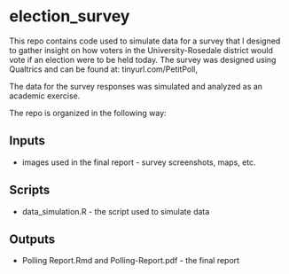 # election_survey

This repo contains code used to simulate data for a survey that I designed to gather insight on how voters in the University-Rosedale district would vote if an election were to be held today. The survey was designed using Qualtrics and can be found at: tinyurl.com/PetitPoll, 

The data for the survey responses was simulated and analyzed as an academic exercise. 

The repo is organized in the following way:

## Inputs 
- images used in the final report - survey screenshots, maps, etc.

## Scripts
- data_simulation.R - the script used to simulate data 

## Outputs 
- Polling Report.Rmd and Polling-Report.pdf - the final report